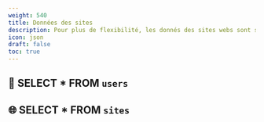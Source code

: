 ```yaml
---
weight: 540
title: Données des sites
description: Pour plus de flexibilité, les donnés des sites webs sont sauvegardées différemment que celles dans la base de données.
icon: json
draft: false
toc: true
---
```

## 👤 SELECT * FROM `users`
## 🌐 SELECT * FROM `sites`